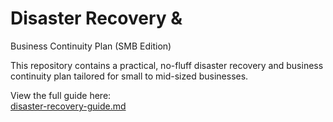 # Disaster Recovery & 
Business Continuity Plan (SMB Edition)

This repository contains a practical, no-fluff disaster recovery and business continuity plan tailored for small to mid-sized businesses.

View the full guide here:  
[disaster-recovery-guide.md](disaster-recovery-guide.md)
